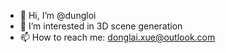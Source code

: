 - 👋 Hi, I’m @dungloi
- 👀 I’m interested in 3D scene generation
- 📫 How to reach me: donglai.xue@outlook.com
